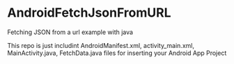 # AndroidFetchJsonFromURL
Fetching JSON from a url example with java 

This repo is just includint AndroidManifest.xml, activity_main.xml, MainActivity.java, FetchData.java files for inserting your Android App Project
